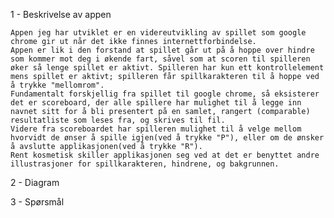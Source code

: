 

1 - Beskrivelse av appen

    Appen jeg har utviklet er en videreutvikling av spillet som google chrome gir ut når det ikke finnes internettforbindelse. 
    Appen er lik i den forstand at spillet går ut på å hoppe over hindre som kommer mot deg i økende fart, såvel som at scoren til spilleren øker så lenge spillet er aktivt. Spilleren har kun ett kontrollelement mens spillet er aktivt; spilleren får spillkarakteren til å hoppe ved å trykke "mellomrom". 
    Fundamentalt forskjellig fra spillet til google chrome, så eksisterer det er scoreboard, der alle spillere har mulighet til å legge inn navnet sitt for å bli presentert på en samlet, rangert (comparable) resultatliste som leses fra, og skrives til fil. 
    Videre fra scoreboardet har spilleren mulighet til å velge mellom hvorvidt de ønser å spille igjen(ved å trykke "P"), eller om de ønsker å avslutte applikasjonen(ved å trykke "R"). 
    Rent kosmetisk skiller applikasjonen seg ved at det er benyttet andre illustrasjoner for spillkarakteren, hindrene, og bakgrunnen. 


2 - Diagram

3 - Spørsmål 

    